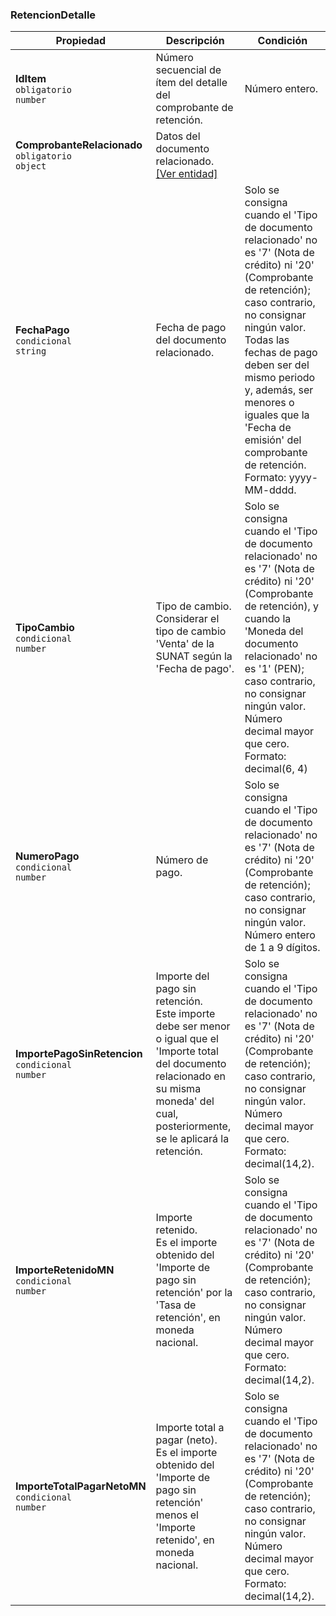 ### RetencionDetalle

| **Propiedad** | **Descripción** | **Condición** |
| --- | --- | --- |
| **IdItem**  <br>`obligatorio`  <br>`number` | Número secuencial de ítem del detalle del comprobante de retención. | Número entero. |
| **ComprobanteRelacionado**  <br>`obligatorio`  <br>`object` | Datos del documento relacionado.  <br>[[Ver entidad]](../EntidadRetencion/RetencionDocRel.md) | |
| **FechaPago**  <br>`condicional`  <br>`string` | Fecha de pago del documento relacionado. | Solo se consigna cuando el 'Tipo de documento relacionado' no es '7' (Nota de crédito) ni '20' (Comprobante de retención); caso contrario, no consignar ningún valor.  <br>Todas las fechas de pago deben ser del mismo periodo y, además, ser menores o iguales que la 'Fecha de emisión' del comprobante de retención.  <br>  Formato: yyyy-MM-dddd. |
| **TipoCambio**  <br>`condicional`  <br>`number` | Tipo de cambio.  <br>Considerar el tipo de cambio 'Venta' de la SUNAT según la 'Fecha de pago'.  <br> | Solo se consigna cuando el 'Tipo de documento relacionado' no es '7' (Nota de crédito) ni '20' (Comprobante de retención), y cuando la 'Moneda del documento relacionado' no es '1' (PEN); caso contrario, no consignar ningún valor.  <br>Número decimal mayor que cero.  <br>Formato: decimal(6, 4) |
| **NumeroPago**  <br>`condicional`  <br>`number` | Número de pago. | Solo se consigna cuando el 'Tipo de documento relacionado' no es '7' (Nota de crédito) ni '20' (Comprobante de retención); caso contrario, no consignar ningún valor.  <br>Número entero de 1 a 9 dígitos. |
| **ImportePagoSinRetencion**  <br>`condicional`  <br>`number` | Importe del pago sin retención.  <br>Este importe debe ser menor o igual que el 'Importe total del documento relacionado en su misma moneda' del cual, posteriormente, se le aplicará la retención. | Solo se consigna cuando el 'Tipo de documento relacionado' no es '7' (Nota de crédito) ni '20' (Comprobante de retención); caso contrario, no consignar ningún valor.  <br>Número decimal mayor que cero.  <br>Formato: decimal(14,2). |
| **ImporteRetenidoMN**  <br>`condicional`  <br>`number` | Importe retenido.  <br>Es el importe obtenido del 'Importe de pago sin retención' por la 'Tasa de retención', en moneda nacional. | Solo se consigna cuando el 'Tipo de documento relacionado' no es '7' (Nota de crédito) ni '20' (Comprobante de retención); caso contrario, no consignar ningún valor.  <br>Número decimal mayor que cero.  <br>Formato: decimal(14,2). |
| **ImporteTotalPagarNetoMN**  <br>`condicional`  <br>`number` | Importe total a pagar (neto).  <br>Es el importe obtenido del 'Importe de pago sin retención' menos el 'Importe retenido', en moneda nacional. | Solo se consigna cuando el 'Tipo de documento relacionado' no es '7' (Nota de crédito) ni '20' (Comprobante de retención); caso contrario, no consignar ningún valor.  <br>Número decimal mayor que cero.  <br>Formato: decimal(14,2). |